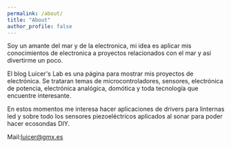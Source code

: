 ```yaml
---
permalink: /about/
title: "About"
author_profile: false
---
```

Soy un amante del mar y de la electronica, mi idea es aplicar mis conocimientos de electronica a proyectos relacionados con el mar y así divertirme un poco. 

El blog Luicer's Lab es una página para mostrar mis proyectos de electrónica. Se trataran temas de microcontroladores, sensores, electrónica de potencia, electrónica analógica, domótica y toda tecnología que encuentre interesante. 

En estos momentos me interesa hacer aplicaciones de drivers para linternas led y  sobre todo los sensores piezoeléctricos aplicados al sonar para poder hacer ecosondas DIY.







Mail:[luicer@gmx.es](mailto:luicer@gmx.es)